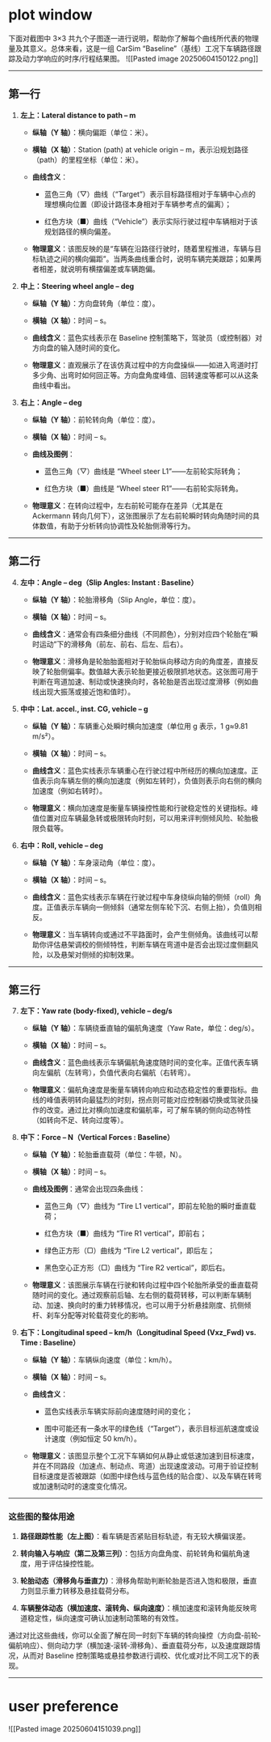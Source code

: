 

# plot window
下面对截图中 3×3 共九个子图逐一进行说明，帮助你了解每个曲线所代表的物理量及其意义。总体来看，这是一组 CarSim “Baseline”（基线）工况下车辆路径跟踪及动力学响应的时序/行程结果图。
![[Pasted image 20250604150122.png]]

---

## 第一行

1. **左上：Lateral distance to path – m**
    
    - **纵轴（Y 轴）**：横向偏距（单位：米）。
        
    - **横轴（X 轴）**：Station (path) at vehicle origin – m，表示沿规划路径（path）的里程坐标（单位：米）。
        
    - **曲线含义**：
        
        - 蓝色三角（▽）曲线（“Target”）表示目标路径相对于车辆中心点的理想横向位置（即设计路径本身相对于车辆参考点的偏离）；
            
        - 红色方块（■）曲线（“Vehicle”）表示实际行驶过程中车辆相对于该规划路径的横向偏差。
            
    - **物理意义**：该图反映的是“车辆在沿路径行驶时，随着里程推进，车辆与目标轨迹之间的横向偏距”。当两条曲线重合时，说明车辆完美跟踪；如果两者相差，就说明有横摆偏差或车辆跑偏。
        
2. **中上：Steering wheel angle – deg**
    
    - **纵轴（Y 轴）**：方向盘转角（单位：度）。
        
    - **横轴（X 轴）**：时间 – s。
        
    - **曲线含义**：蓝色实线表示在 Baseline 控制策略下，驾驶员（或控制器）对方向盘的输入随时间的变化。
        
    - **物理意义**：直观展示了在该仿真过程中的方向盘操纵——如进入弯道时打多少角、出弯时如何回正等。方向盘角度峰值、回转速度等都可以从这条曲线中看出。
        
3. **右上：Angle – deg**
    
    - **纵轴（Y 轴）**：前轮转向角（单位：度）。
        
    - **横轴（X 轴）**：时间 – s。
        
    - **曲线及图例**：
        
        - 蓝色三角（▽）曲线是 “Wheel steer L1”——左前轮实际转角；
            
        - 红色方块（■）曲线是 “Wheel steer R1”——右前轮实际转角。
            
    - **物理意义**：在转向过程中，左右前轮可能存在差异（尤其是在 Ackermann 转向几何下），这张图展示了左右前轮瞬时转向角随时间的具体数值，有助于分析转向协调性及轮胎侧滑等行为。
        

---

## 第二行

4. **左中：Angle – deg（Slip Angles: Instant : Baseline）**
    
    - **纵轴（Y 轴）**：轮胎滑移角（Slip Angle，单位：度）。
        
    - **横轴（X 轴）**：时间 – s。
        
    - **曲线含义**：通常会有四条细分曲线（不同颜色），分别对应四个轮胎在“瞬时运动”下的滑移角（前左、前右、后左、后右）。
        
    - **物理意义**：滑移角是轮胎胎面相对于轮胎纵向移动方向的角度差，直接反映了轮胎侧偏率。数值越大表示轮胎更接近极限抓地状态。这张图可用于判断在弯道加速、制动或快速换向时，各轮胎是否出现过度滑移（例如曲线出现大振荡或接近饱和值时）。
        
5. **中中：Lat. accel., inst. CG, vehicle – g**
    
    - **纵轴（Y 轴）**：车辆重心处瞬时横向加速度（单位用 g 表示，1 g≈9.81 m/s²）。
        
    - **横轴（X 轴）**：时间 – s。
        
    - **曲线含义**：蓝色实线表示车辆重心在行驶过程中所经历的横向加速度。正值表示向车辆左侧的横向加速度（例如左转时），负值则表示向右侧的横向加速度（例如右转时）。
        
    - **物理意义**：横向加速度是衡量车辆操控性能和行驶稳定性的关键指标。峰值位置对应车辆最急转或极限转向时刻，可以用来评判侧倾风险、轮胎极限负载等。
        
6. **右中：Roll, vehicle – deg**
    
    - **纵轴（Y 轴）**：车身滚动角（单位：度）。
        
    - **横轴（X 轴）**：时间 – s。
        
    - **曲线含义**：蓝色实线表示车辆在行驶过程中车身绕纵向轴的侧倾（roll）角度。正值表示车辆向一侧倾斜（通常左侧车轮下沉、右侧上抬），负值则相反。
        
    - **物理意义**：当车辆转向或通过不平路面时，会产生侧倾角。该曲线可以帮助你评估悬架调校的侧倾特性，判断车辆在弯道中是否会出现过度侧翻风险，以及悬架对侧倾的抑制效果。
        

---

## 第三行

7. **左下：Yaw rate (body‐fixed), vehicle – deg/s**
    
    - **纵轴（Y 轴）**：车辆绕垂直轴的偏航角速度（Yaw Rate，单位：deg/s）。
        
    - **横轴（X 轴）**：时间 – s。
        
    - **曲线含义**：蓝色曲线表示车辆偏航角速度随时间的变化率。正值代表车辆向左偏航（左转弯），负值代表向右偏航（右转弯）。
        
    - **物理意义**：偏航角速度是衡量车辆转向响应和动态稳定性的重要指标。曲线的峰值表明转向最猛烈的时刻，拐点则可能对应控制器切换或驾驶员操作的改变。通过比对横向加速度和偏航率，可了解车辆的侧向动态特性（如转向不足、转向过度等）。
        
8. **中下：Force – N（Vertical Forces : Baseline）**
    
    - **纵轴（Y 轴）**：轮胎垂直载荷（单位：牛顿，N）。
        
    - **横轴（X 轴）**：时间 – s。
        
    - **曲线及图例**：通常会出现四条曲线：
        
        - 蓝色三角（▽）曲线为 “Tire L1 vertical”，即前左轮胎的瞬时垂直载荷；
            
        - 红色方块（■）曲线为 “Tire R1 vertical”，即前右；
            
        - 绿色正方形（▢）曲线为 “Tire L2 vertical”，即后左；
            
        - 黑色空心正方形（□）曲线为 “Tire R2 vertical”，即后右。
            
    - **物理意义**：该图展示车辆在行驶和转向过程中四个轮胎所承受的垂直载荷随时间的变化。通过观察前后轴、左右侧的载荷转移，可以判断车辆制动、加速、换向时的重力转移情况，也可以用于分析悬挂刚度、抗侧倾杆、刹车分配等对轮载荷变化的影响。
        
9. **右下：Longitudinal speed – km/h（Longitudinal Speed (Vxz_Fwd) vs. Time : Baseline）**
    
    - **纵轴（Y 轴）**：车辆纵向速度（单位：km/h）。
        
    - **横轴（X 轴）**：时间 – s。
        
    - **曲线含义**：
        
        - 蓝色实线表示车辆实际前向速度随时间的变化；
            
        - 图中可能还有一条水平的绿色线（“Target”），表示目标巡航速度或设计速度（例如恒定 50 km/h）。
            
    - **物理意义**：该图显示整个工况下车辆如何从静止或低速加速到目标速度，并在不同路段（加速点、制动点、弯道）出现速度波动。可用于验证控制目标速度是否被跟踪（如图中绿色线与蓝色线的贴合度）、以及车辆在转弯或加速制动时的速度变化情况。
        

---

### 这些图的整体用途

1. **路径跟踪性能（左上图）**：看车辆是否紧贴目标轨迹，有无较大横偏误差。
    
2. **转向输入与响应（第二及第三列）**：包括方向盘角度、前轮转角和偏航角速度，用于评估操控性能。
    
3. **轮胎动态（滑移角与垂直力）**：滑移角帮助判断轮胎是否进入饱和极限，垂直力则显示重力转移及悬挂载荷分布。
    
4. **车辆整体动态（横加速度、滚转角、纵向速度）**：横加速度和滚转角能反映弯道稳定性，纵向速度可确认加速制动策略的有效性。
    

通过对比这些曲线，你可以全面了解在同一时刻下车辆的转向操控（方向盘‐前轮‐偏航响应）、侧向动力学（横加速‐滚转‐滑移角）、垂直载荷分布，以及速度跟踪情况，从而对 Baseline 控制策略或悬挂参数进行调校、优化或对比不同工况下的表现。



-----------------------
# user preference

![[Pasted image 20250604151039.png]]

